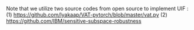Note that we utilize two source codes from open source to implement UIF :
(1) https://github.com/lyakaap/VAT-pytorch/blob/master/vat.py
(2) https://github.com/IBM/sensitive-subspace-robustness